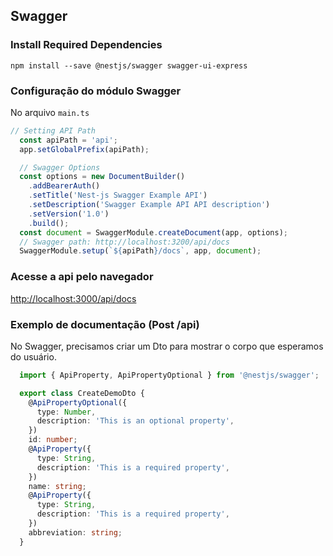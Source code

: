 ## Swagger

### Install Required Dependencies

```
npm install --save @nestjs/swagger swagger-ui-express

```

### Configuração do módulo Swagger

No arquivo `main.ts`

```typescript
// Setting API Path
  const apiPath = 'api';
  app.setGlobalPrefix(apiPath);

  // Swagger Options
  const options = new DocumentBuilder()
    .addBearerAuth()
    .setTitle('Nest-js Swagger Example API')
    .setDescription('Swagger Example API API description')
    .setVersion('1.0')
    .build();
  const document = SwaggerModule.createDocument(app, options);
  // Swagger path: http://localhost:3200/api/docs
  SwaggerModule.setup(`${apiPath}/docs`, app, document);
```

### Acesse a api pelo navegador

[http://localhost:3000/api/docs](http://localhost:3000/api/docs)


### Exemplo de documentação (Post /api)
No Swagger, precisamos criar um Dto para mostrar o corpo que esperamos do usuário.

```typescript
  import { ApiProperty, ApiPropertyOptional } from '@nestjs/swagger';

  export class CreateDemoDto {
    @ApiPropertyOptional({
      type: Number,
      description: 'This is an optional property',
    })
    id: number;
    @ApiProperty({
      type: String,
      description: 'This is a required property',
    })
    name: string;
    @ApiProperty({
      type: String,
      description: 'This is a required property',
    })
    abbreviation: string;
  }
```
